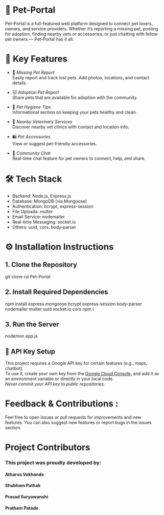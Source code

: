 # 🐾 Pet-Portal

Pet-Portal is a full-featured web platform designed to connect pet lovers, owners, and service providers. Whether it’s reporting a missing pet, posting for adoption, finding nearby vets or accessories, or just chatting with fellow pet owners — Pet-Portal has it all.

# 📌 Key Features

- 🐶 *Missing Pet Report*  
  Easily report and track lost pets. Add photos, locations, and contact details.

- 🐱 *Adoption Pet Report*  
  Share pets that are available for adoption with the community.

- 🧼 *Pet Hygiene Tips*  
  Informational section on keeping your pets healthy and clean.

- 🏥 *Nearby Veterinary Services*  
  Discover nearby vet clinics with contact and location info.

- 🛍 *Pet Accessories*  
  View or suggest pet-friendly accessories.

- 💬 *Community Chat*  
  Real-time chat feature for pet owners to connect, help, and share.


# 🛠 Tech Stack

- Backend: Node.js, Express.js  
- Database: MongoDB (via Mongoose)  
- Authentication: bcrypt, express-session  
- File Uploads: multer  
- Email Service: nodemailer  
- Real-time Messaging: socket.io  
- Others: uuid, cors, body-parser

# ⚙ Installation Instructions
## 1. Clone the Repository

git clone <your-repo-url>
cd Pet-Portal

## 2. Install Required Dependencies
npm install express mongoose bcrypt express-session body-parser nodemailer multer uuid socket.io cors
npm i

## 3. Run the Server
nodemon app.js

## 🔑 API Key Setup  
This project requires a Google API key for certain features (e.g., maps, chatbot).  
To use it, create your own key from the [Google Cloud Console](https://console.cloud.google.com/apis/credentials), and add it as an environment variable or directly in your local code.  
*Never commit your API key to public repositories.*


# Feedback & Contributions :
Feel free to open issues or pull requests for improvements and new features.
You can also suggest new features or report bugs in the issues section.

# Project Contributors
### This project was proudly developed by:

#### Atharva Vekhande
#### Shubham Pathak
#### Prasad Suryawanshi
#### Pratham Patade
